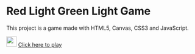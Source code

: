 # Red Light Green Light Game

This project is a game made with HTML5, Canvas, CSS3 and JavaScript. 

<img height="27" width="27" src="https://unpkg.com/simple-icons@v6/icons/pcgamingwiki.svg" />  [Click here to play](https://tatianaprada.github.io/red-light-green-light)






